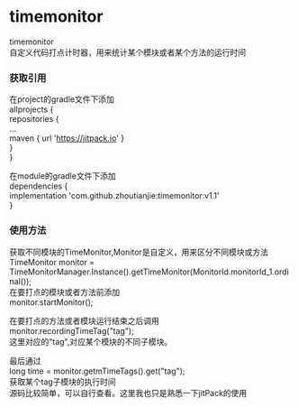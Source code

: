 # timemonitor  
timemonitor  
自定义代码打点计时器，用来统计某个模块或者某个方法的运行时间

### 获取引用  
在project的gradle文件下添加  
	allprojects {  
		repositories {  
			...  
			maven { url 'https://jitpack.io' }  
		}  
	}  
  
在module的gradle文件下添加  
dependencies {  
	        implementation 'com.github.zhoutianjie:timemonitor:v1.1'  
	}  
  
### 使用方法  
获取不同模块的TimeMonitor,Monitor是自定义，用来区分不同模块或方法  
TimeMonitor monitor = TimeMonitorManager.Instance().getTimeMonitor(MonitorId.monitorId_1.ordinal());  
在要打点的模块或者方法前添加  
monitor.startMonitor();  
  
在要打点的方法或者模块运行结束之后调用  
 monitor.recordingTimeTag("tag");  
 这里对应的"tag",对应某个模块的不同子模块。  
   
 最后通过  
 long time = monitor.getmTimeTags().get("tag");  
 获取某个tag子模块的执行时间  
 源码比较简单，可以自行查看。这里我也只是熟悉一下jitPack的使用  
 
